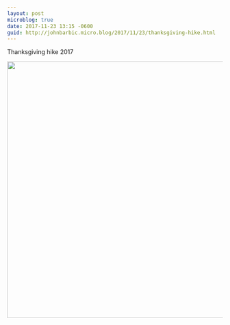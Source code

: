 ```yaml
---
layout: post
microblog: true
date: 2017-11-23 13:15 -0600
guid: http://johnbarbic.micro.blog/2017/11/23/thanksgiving-hike.html
---
```

Thanksgiving hike 2017

<img src="http://www.barbic.com/uploads/2017/5d2e3ab4eb.jpg" width="600" height="600" />
